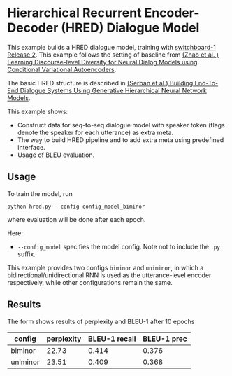 # Hierarchical Recurrent Encoder-Decoder (HRED) Dialogue Model

This example builds a HRED dialogue model, training with [switchboard-1 Release 2](https://catalog.ldc.upenn.edu/ldc97s62). This example follows the setting of baseline from [(Zhao et al. ) Learning Discourse-level Diversity for Neural Dialog Models using Conditional Variational Autoencoders](https://arxiv.org/abs/1703.10960).

The basic HRED structure is described in [(Serban et al.) Building End-To-End Dialogue Systems Using Generative Hierarchical Neural Network Models](https://arxiv.org/abs/1507.04808).

This example shows:
+ Construct data for seq-to-seq dialogue model with speaker token (flags denote the speaker for each utterance) as extra meta.
+ The way to build HRED pipeline and to add extra meta using predefined interface.
+ Usage of BLEU evaluation.

## Usage

To train the model, run

```
python hred.py --config config_model_biminor
```

where evaluation will be done after each epoch. 

Here:
+ `--config_model` specifies the model config. Note not to include the `.py` suffix. 

This example provides two configs `biminor` and `uniminor`, in which a bidirectional/unidirectional RNN is used as the utterance-level encoder respectively, while other configurations remain the same. 

## Results

The form shows results of perplexity and BLEU-1 after 10 epochs

| config  | perplexity | BLEU-1 recall | BLEU-1 prec |
| --------| -----------| --------------| ------------|
| biminor | 22.73      | 0.414         | 0.376       |
| uniminor| 23.51      | 0.409         | 0.368       |  


